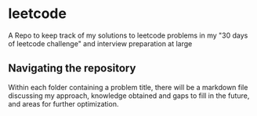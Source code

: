 # leetcode
A Repo to keep track of my solutions to leetcode problems in my "30 days of leetcode challenge" and interview preparation at large

## Navigating the repository
Within each folder containing a problem title, there will be a markdown file discussing my approach, knowledge obtained and gaps to fill in the future, and areas for further optimization.
